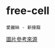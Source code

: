 # free-cell

`愛麗絲 - 新接龍`

[圖片參考來源](https://xd.adobe.com/spec/018f2686-4e1b-4554-4b6b-44d7f7f87f86-77be/grid)
